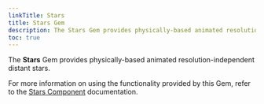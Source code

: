 ```yaml
---
linkTitle: Stars
title: Stars Gem
description: The Stars Gem provides physically-based animated resolution-independent distant stars.
toc: true
---
```


The **Stars** Gem provides physically-based animated resolution-independent distant stars.

For more information on using the functionality provided by this Gem, refer to the [Stars Component](/docs/user-guide/components/reference/atom/stars.md) documentation.